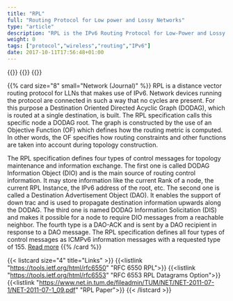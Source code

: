 ```yaml
---
title: "RPL"
full: "Routing Protocol for Low power and Lossy Networks"
type: "article"
description: "RPL is the IPv6 Routing Protocol for Low-Power and Lossy Networks (LLN), which provides a mechanism whereby multipoint-to-point traffic from devices inside the LLN towards a central control point as well as point-to-multipoint traffic from the central control point to the devices inside the LLN are supported."
weight: 0
tags: ["protocol","wireless","routing","IPv6"]
date: 2017-10-11T17:56:48+01:00
---
```


{{<card size="4" small="RFC 6550" style="info">}}
{{<description>}}
{{</card>}}

{{% card size="8" small="Network (Journal)" %}}
RPL is a distance vector routing protocol for LLNs that makes use of IPv6. Network devices running the protocol are connected in such a way that no cycles are present. For this purpose a Destination Oriented Directed Acyclic Graph (DODAG), which is routed at a single destination, is built. The RPL specification calls this specific node a DODAG root. The graph is constructed by the use of an Objective Function (OF) which defines how the routing metric is computed. In other words, the OF specifies how routing constraints and other functions are taken into account during topology construction.

The RPL specification defines four types of control messages for topology maintenance and information exchange. The first one is called DODAG Information Object (DIO) and is
the main source of routing control information. It may store information like the current Rank of a node, the current RPL Instance, the IPv6 address of the root, etc. The second one
is called a Destination Advertisement Object (DAO). It enables the support of down trac and is used to propagate destination information upwards along the DODAG. The third one is named DODAG Information Solicitation (DIS) and makes it possible for a node to require DIO messages from a reachable neighbor. The fourth type is a DAO-ACK and is sent by a DAO recipient in response to a DAO message. The RPL specification defines all four types of control messages as ICMPv6 information messages with a requested type of 155. [Read more](https://www.net.in.tum.de/fileadmin/TUM/NET/NET-2011-07-1/NET-2011-07-1_09.pdf)
{{% /card %}}

{{< listcard size="4" title="Links" >}}
    {{<listlink "https://tools.ietf.org/html/rfc6550" "RFC 6550 RPL">}}
    {{<listlink "https://tools.ietf.org/html/rfc6553" "RFC 6553 RPL Datagrams Option">}}
    {{<listlink "https://www.net.in.tum.de/fileadmin/TUM/NET/NET-2011-07-1/NET-2011-07-1_09.pdf" "RPL Paper">}}
{{< /listcard >}}